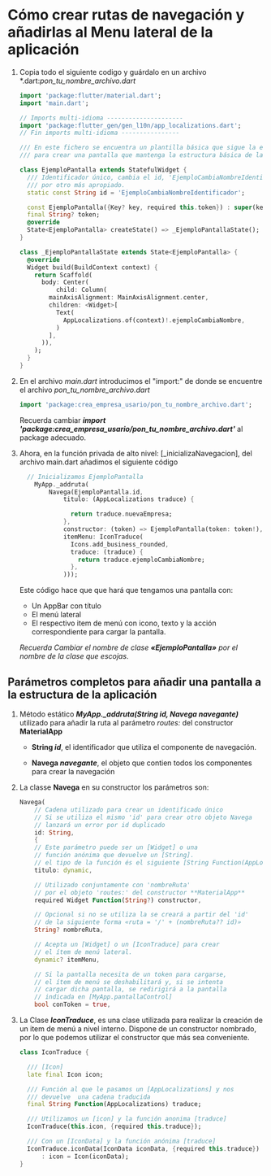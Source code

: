 # Cómo crear rutas de navegación y añadirlas al Menu lateral de la aplicación

1. Copia todo el siguiente codigo y guárdalo en un archivo *.dart:*pon_tu_nombre_archivo.dart*
  
    ```dart
    import 'package:flutter/material.dart';
    import 'main.dart';

    // Imports multi-idioma ---------------------
    import 'package:flutter_gen/gen_l10n/app_localizations.dart';
    // Fin imports multi-idioma ----------------

    /// En este fichero se encuentra un plantilla básica que sigue la estructura genérica
    /// para crear una pantalla que mantenga la estructura básica de la aplicación
    
    class EjemploPantalla extends StatefulWidget {
      /// Identificador único, cambia el id, 'EjemploCambiaNombreIdentificador',
      /// por otro más apropiado.
      static const String id = 'EjemploCambiaNombreIdentificador';

      const EjemploPantalla({Key? key, required this.token}) : super(key: key);
      final String? token;
      @override
      State<EjemploPantalla> createState() => _EjemploPantallaState();
    }

    class _EjemploPantallaState extends State<EjemploPantalla> {
      @override
      Widget build(BuildContext context) {
        return Scaffold(
          body: Center(
              child: Column(
            mainAxisAlignment: MainAxisAlignment.center,
            children: <Widget>[
              Text(
                AppLocalizations.of(context)!.ejemploCambiaNombre,
              )
            ],
          )),
        );
      }
    }

    ```

2. En el archivo *main.dart* introducimos el "import:" de donde se encuentre el archivo *pon_tu_nombre_archivo.dart*

    ```dart
    import 'package:crea_empresa_usario/pon_tu_nombre_archivo.dart';
    ```

    Recuerda cambiar ***import 'package:crea_empresa_usario/pon_tu_nombre_archivo.dart'*** al package adecuado.

3. Ahora, en la función privada de alto nivel: [_inicializaNavegacion], del archivo main.dart añadimos el siguiente código

    ```dart
      // Inicializamos EjemploPantalla
        MyApp._addruta(
            Navega(EjemploPantalla.id,
                titulo: (AppLocalizations traduce) {

                  return traduce.nuevaEmpresa;
                },
                constructor: (token) => EjemploPantalla(token: token!),
                itemMenu: IconTraduce(
                  Icons.add_business_rounded,
                  traduce: (traduce) {
                    return traduce.ejemploCambiaNombre;
                  },
                )));
    ```

    Este código hace que  que hará que tengamos una pantalla con:
      - Un AppBar con título
      - El menú lateral
      - El respectivo item de menú con icono, texto y la acción correspondiente para cargar la pantalla.

   *Recuerda Cambiar el nombre de clase **«EjemploPantalla»** por el nombre de la clase que escojas*.

## Parámetros completos para añadir una pantalla a la estructura de la aplicación

1. Método estático ***MyApp._addruta(String id, Navega navegante)*** utilizado para añadir la ruta al parámetro *routes:* del constructor **MaterialApp**

    - **String *id***, el identificador que utiliza el componente de navegación.

    - **Navega *navegante***, el objeto que contien todos los componentes para crear la navegación

2. La classe **Navega** en su constructor los parámetros son:

    ```dart
    Navega(
        // Cadena utilizado para crear un identificado único
        // Si se utiliza el mismo 'id' para crear otro objeto Navega
        // lanzará un error por id duplicado
        id: String,
        {
        // Este parámetro puede ser un [Widget] o una
        // función anónima que devuelve un [String].
        // el tipo de la función és el siguiente [String Function(AppLocalizations)]
        titulo: dynamic,

        // Utilizado conjuntamente con 'nombreRuta' 
        // por el objeto 'routes:' del constructor **MaterialApp**
        required Widget Function(String?) constructor,

        // Opcional si no se utiliza la se creará a partir del 'id'
        // de la siguiente forma «ruta = '/' + (nombreRuta?? id)»
        String? nombreRuta,

        // Acepta un [Widget] o un [IconTraduce] para crear
        // el ítem de menú lateral.
        dynamic? itemMenu,

        // Si la pantalla necesita de un token para cargarse,
        // el ítem de menú se deshabilitará y, si se intenta
        // cargar dicha pantalla, se redirigirá a la pantalla
        // indicada en [MyApp.pantallaControl]
        bool conToken = true,

    ```

3. La Clase ***IconTraduce***, es una clase utilizada para realizar la creación de un item de menú a nivel interno. Dispone de un constructor nombrado, por lo que podemos utilizar el constructor que más sea conveniente.

    ```dart
    class IconTraduce {

      /// [Icon]
      late final Icon icon;

      /// Función al que le pasamos un [AppLocalizations] y nos
      /// devuelve  una cadena traducida
      final String Function(AppLocalizations) traduce;

      /// Utilizamos un [icon] y la función anonima [traduce]
      IconTraduce(this.icon, {required this.traduce});

      /// Con un [IconData] y la función anónima [traduce]
      IconTraduce.iconData(IconData iconData, {required this.traduce})
          : icon = Icon(iconData);
    }
    ```
